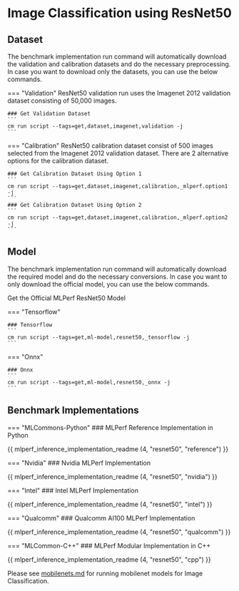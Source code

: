 # Image Classification using ResNet50 

## Dataset

The benchmark implementation run command will automatically download the validation and calibration datasets and do the necessary preprocessing. In case you want to download only the datasets, you can use the below commands.

=== "Validation"
    ResNet50 validation run uses the Imagenet 2012 validation dataset consisting of 50,000 images.

    ### Get Validation Dataset
    ```
    cm run script --tags=get,dataset,imagenet,validation -j
    ```
=== "Calibration"
    ResNet50 calibration dataset consist of 500 images selected from the Imagenet 2012 validation dataset. There are 2 alternative options for the calibration dataset.

    ### Get Calibration Dataset Using Option 1
    ```
    cm run script --tags=get,dataset,imagenet,calibration,_mlperf.option1 -j
    ```
    ### Get Calibration Dataset Using Option 2
    ```
    cm run script --tags=get,dataset,imagenet,calibration,_mlperf.option2 -j
    ```

## Model
The benchmark implementation run command will automatically download the required model and do the necessary conversions. In case you want to only download the official model, you can use the below commands.

Get the Official MLPerf ResNet50 Model

=== "Tensorflow"

    ### Tensorflow
    ```
    cm run script --tags=get,ml-model,resnet50,_tensorflow -j
    ```
=== "Onnx"

    ### Onnx
    ```
    cm run script --tags=get,ml-model,resnet50,_onnx -j
    ```

## Benchmark Implementations
=== "MLCommons-Python"
    ### MLPerf Reference Implementation in Python
    
{{ mlperf_inference_implementation_readme (4, "resnet50", "reference") }}

=== "Nvidia"
    ### Nvidia MLPerf Implementation
    
{{ mlperf_inference_implementation_readme (4, "resnet50", "nvidia") }}

=== "Intel"
    ### Intel MLPerf Implementation
    
{{ mlperf_inference_implementation_readme (4, "resnet50", "intel") }}

=== "Qualcomm"
    ### Qualcomm AI100 MLPerf Implementation
    
{{ mlperf_inference_implementation_readme (4, "resnet50", "qualcomm") }}

=== "MLCommon-C++"
    ### MLPerf Modular Implementation in C++
    
{{ mlperf_inference_implementation_readme (4, "resnet50", "cpp") }}

Please see [mobilenets.md](mobilenets.md) for running mobilenet models for Image Classification.
